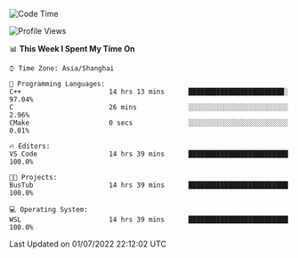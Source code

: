 <!--START_SECTION:waka-->
![Code Time](http://img.shields.io/badge/Code%20Time-153%20hrs%2044%20mins-blue)

![Profile Views](http://img.shields.io/badge/Profile%20Views-0-blue)

📊 **This Week I Spent My Time On** 

```text
⌚︎ Time Zone: Asia/Shanghai

💬 Programming Languages: 
C++                      14 hrs 13 mins      ████████████████████████░   97.04% 
C                        26 mins             ░░░░░░░░░░░░░░░░░░░░░░░░░   2.96% 
CMake                    0 secs              ░░░░░░░░░░░░░░░░░░░░░░░░░   0.01%

🔥 Editors: 
VS Code                  14 hrs 39 mins      █████████████████████████   100.0%

🐱‍💻 Projects: 
BusTub                   14 hrs 39 mins      █████████████████████████   100.0%

💻 Operating System: 
WSL                      14 hrs 39 mins      █████████████████████████   100.0%

```


 Last Updated on 01/07/2022 22:12:02 UTC
<!--END_SECTION:waka-->